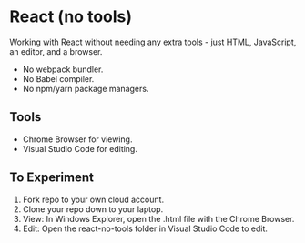 # React (no tools)

Working with React without needing any extra tools - just HTML, JavaScript, an editor, and a browser.

* No webpack bundler.
* No Babel compiler.
* No npm/yarn package managers.

## Tools

* Chrome Browser for viewing.
* Visual Studio Code for editing.

## To Experiment

1. Fork repo to your own cloud account.
2. Clone your repo down to your laptop.
3. View: In Windows Explorer, open the .html file with the Chrome Browser.
4. Edit: Open the react-no-tools folder in Visual Studio Code to edit.
